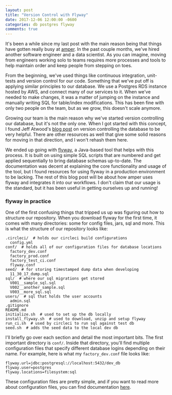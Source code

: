 ```yaml
---
layout: post
title: "Version Control with Flyway"
date: 2017-12-06 12:00:00 -0600
categories: db postgres flyway
comments: true
---
```


It's been a while since my last post with the main reason being that things
have gotten really busy at [amper][amper]. In the past couple months, we've hired
another software engineer and a data scientist. As you can imagine, moving from
engineers working solo to teams requires more processes and tools to help
maintain order and keep people from stepping on toes.

From the beginning, we've used things like continuous integration,
unit-tests and version control for our code. Something that we've put off is
applying similar principles to our database. We use a Postgres RDS instance
hosted by AWS, and connect many of our services to it. When we've needed to
make changes, it was a matter of jumping on the instance and manually writing
SQL for table/index modifications. This has been fine with only two people on
the team, but as we grow, this doesn't scale anymore.

Growing our team is the main reason why we've started version controlling our
database, but it's not the only one. When I got started with this concept,
I found Jeff Atwood's [blog post][db-control] on version controlling the
database to be very helpful. There are other resources as well that give some
solid reasons for moving in that direction, and I won't rehash them here.

We ended up going with [flyway][flyway], a Java-based tool that helps with this
process. It is built on using simple SQL scripts that are numbered and get
applied sequentially to bring database schemas up-to-date. The documentation
was decent at explaining the core functionality and usage of the tool, but
I found resources for using flyway in a production environment to be lacking.
The rest of this blog post will be about how amper uses flyway and integrates
it into our workflows. I don't claim that our usage is the standard, but it has
been useful in getting ourselves up and running!

### flyway in practice

One of the first confusing things that tripped us up was figuring out how to
structure our repository. When you download flyway for the first time, it comes
with many directories: some for config files, jars, sql and more. This is what
the structure of our repository looks like:

```
.circleci/  # holds our circleci build configurations
  config.yml
conf/  # holds all of our configuration files for database locations
  factory_dev.conf
  factory_prod.conf
  factory_test_ci.conf
  flyway.conf
seed/  # for storing timestamped dump data when developing
  11_30_17_dump.sql
sql/  # where our sql migrations get stored
  V001__sample_sql.sql
  V002__another_sample.sql
  V003__more_sql.sql
users/  # sql that holds the user accounts
  admin.sql
.gitignore
README.md
initialize.sh  # used to set up the db locally
install_flyway.sh  # used to download, unzip and setup flyway
run_ci.sh  # used by circleci to run sql against test db
seed.sh  # adds the seed data to the local dev db
```

I'll briefly go over each section and detail the most important bits. The first
important directory is `conf/`. Inside that directory, you'll find multiple
configuration files that specify different database logins depending on their
name. For example, here is what my `factory_dev.conf` file looks like:

```
flyway.url=jdbc:postgresql://localhost:5432/dev_db
flyway.user=postgres
flyway.locations=filesystem:sql
```

These configuration files are pretty simple, and if you want to read more about
configuration files, you can find documentation [here][config-doc].

[flyway]: https://flywaydb.org/
[db-control]: https://blog.codinghorror.com/get-your-database-under-version-control/
[amper]: https://www.amper.xyz/
[config-doc]: https://flywaydb.org/documentation/commandline/ 
